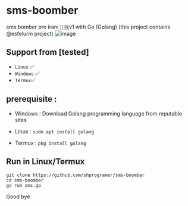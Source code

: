 # sms-boomber
sms bomber pro irani 🇮🇷v1 with Go (Golang)
(this project contains @esfelurm project)
![image](https://github.com/shprogramer/sms-boomber/assets/81850380/b67ae33b-928e-4907-85a0-138eef441fb2)
## Support from [tested]
- `Linux` ✅
- `Windows` ✅
- `Termux`✅
## prerequisite :

- Windows : Download Golang programming language from reputable sites

- Linux : `sudo apt install golang`

- Termux : `pkg install golang`

## Run in Linux/Termux

```
git clone https://github.com/shprogramer/sms-boomber
cd sms-boomber
go run sms.go
```

 Good bye

